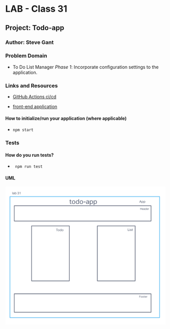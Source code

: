 # LAB - Class 31

## Project: Todo-app

### Author: Steve Gant

### Problem Domain  

- To Do List Manager *Phase 1*: Incorporate configuration settings to the application.

### Links and Resources

- [GitHub Actions ci/cd](https://github.com/stevengant/todo-app/actions) 

- [front-end application]()

#### How to initialize/run your application (where applicable)

- `npm start`

### Tests

#### How do you run tests?
- ` npm run test`

#### UML

![Lab31UML](assets/Lab31UML.png)
